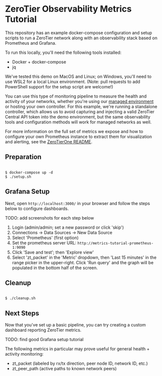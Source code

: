 # ZeroTier Observability Metrics Tutorial

This repository has an example docker-compose configuration and setup scripts to run a ZeroTier network along with an observability stack based on Prometheus and Grafana.

To run this locally, you'll need the following tools installed:

- Docker + docker-compose
- jq

We've tested this demo on MacOS and Linux; on Windows, you'll need to use WSL2 for a local Linux environment. (Note: pull requests to add PowerShell support for the setup script are welcome!)

You can use this type of monitoring pipeline to measure the health and activity of your networks, whether you're using our [managed environment](https://my.zerotier.com) or hosting your own controller. For this example, we're running a standalone controller, which allows us to avoid capturing and injecting a valid ZeroTier Central API token into the demo environment, but the same observability tools and configuration methods will work for managed networks as well.

For more information on the full set of metrics we expose and how to configure your own Prometheus instance to extract them for visualization and alerting, see the [ZeroTierOne README](https://github.com/zerotier/ZeroTierOne#prometheus-metrics).

## Preparation

```

$ docker-compose up -d
$ ./setup.sh

```

## Grafana Setup

Next, open `http://localhost:3000/` in your browser and follow the steps below to configure dashboards.

TODO: add screenshots for each step below

1. Login (admin/admin; set a new password or click 'skip')
2. Connections -> Data Sources -> New Data Source
3. Select 'Prometheus' (first option)
4. Set the prometheus server URL: `http://metrics-tutorial-prometheus-1:9090`
5. Click 'Save and test'; then 'Explore view'
6. Select 'zt_packet' in the 'Metric' dropdown, then 'Last 15 minutes' in the range picker in the upper-right. Click 'Run query' and the graph will be populated in the bottom half of the screen.

## Cleanup

```

$ ./cleanup.sh

```

## Next Steps

Now that you've set up a basic pipeline, you can try creating a custom dashboard reporting ZeroTier metrics.

TODO: find good Grafana setup tutorial

The following metrics in particular may prove useful for general health + activity monitoring:

- zt_packet (labeled by rx/tx direction, peer node ID, network ID, etc.)
- zt_peer_path (active paths to known network peers)
